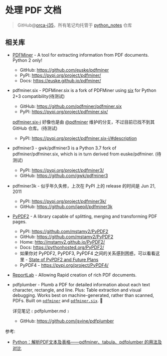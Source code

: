 # 处理 PDF 文档
> GitHub@[orca-j35](https://github.com/orca-j35)，所有笔记均托管于 [python_notes](https://github.com/orca-j35/python_notes) 仓库

## 相关库

- [PDFMiner](https://github.com/euske/pdfminer) - A tool for extracting information from PDF documents. Python 2 only!
  
  - GitHub: <https://github.com/euske/pdfminer>
  - PyPI: <https://pypi.org/project/pdfminer/>
  - Docs: <https://euske.github.io/pdfminer/>
  
- pdfminer.six - PDFMiner.six is a fork of PDFMiner using [six](https://pypi.org/project/six/) for Python 2+3 compatibility(待测试)

  - GitHub: <https://github.com/pdfminer/pdfminer.six>
  - PyPI: <https://pypi.org/project/pdfminer.six/>

  [pdfminer.six-i](https://pypi.org/project/pdfminer.six-i/) 好像也是由 [@pdfminer](https://github.com/pdfminer) 维护的分支，不过目前已找不到其 GitHub 仓库。(待测试)

  - PyPI: <https://pypi.org/project/pdfminer.six-i/#description>

- pdfminer3 - gwk/pdfminer3 is a Python 3.7 fork of pdfminer/pdfminer.six, which is in turn derived from euske/pdfminer. (待测试)

  - PyPI: <https://pypi.org/project/pdfminer3/>
  - GitHub: <https://github.com/gwk/pdfminer3>

- pdfminer3k - 似乎年久失修，上次在 PyPI 上的 release 的时间是 Jun 21, 2011

  - PyPI: <https://pypi.org/project/pdfminer3k/>
  - GitHub: <https://github.com/jaepil/pdfminer3k>

- [PyPDF2](https://github.com/mstamy2/PyPDF2) - A library capable of splitting, merging and transforming PDF pages.
  - PyPI: <https://github.com/mstamy2/PyPDF2>
  - GitHub: <https://github.com/mstamy2/PyPDF2>
  - Home: <http://mstamy2.github.io/PyPDF2/>
  - Docs: <https://pythonhosted.org/PyPDF2/>
  - 如果你对 PyPDF2, PyPDF3, PyPDF4 之间的关系感到困惑，可以看看这里 - [State of PyPDF2 and Future Plans](https://github.com/mstamy2/PyPDF2/wiki/State-of-PyPDF2-and-Future-Plans)
  - PyPDF4 - <https://pypi.org/project/PyPDF4/>
  
- [ReportLab](https://www.reportlab.com/opensource/) - Allowing Rapid creation of rich PDF documents.

- pdfplumber - Plumb a PDF for detailed information about each text character, rectangle, and line. Plus: Table extraction and visual debugging. Works best on machine-generated, rather than scanned, PDFs. Built on [`pdfminer`](https://github.com/euske/pdfminer) and [`pdfminer.six`](https://github.com/goulu/pdfminer). 🍺

  详见笔记﹝pdfplumber.md﹞

  - GitHub: <https://github.com/jsvine/pdfplumber>

  

参考:

- [Python：解析PDF文本及表格——pdfminer、tabula、pdfplumber 的用法及对比](https://www.cnblogs.com/gl1573/p/10064438.html)